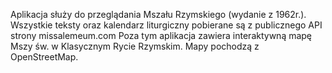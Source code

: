 Aplikacja służy do przeglądania Mszału Rzymskiego (wydanie z 1962r.).
Wszystkie teksty oraz kalendarz liturgiczny pobierane są z publicznego API strony missalemeum.com
Poza tym aplikacja zawiera interaktywną mapę Mszy św. w Klasycznym Rycie Rzymskim. Mapy pochodzą z OpenStreetMap.